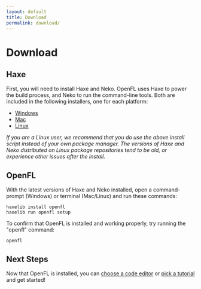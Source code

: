 ```yaml
---
layout: default
title: Download
permalink: download/
---
```


# Download

## Haxe

First, you will need to install Haxe and Neko. OpenFL uses Haxe to power the build process, and Neko to run the command-line tools. Both are included in the following installers, one for each platform:

 * [Windows](http://haxe.org/download/file/3.2.0/haxe-3.2.0-win.exe)
 * [Mac](http://haxe.org/download/file/3.2.0/haxe-3.2.0-osx-installer.pkg)
 * [Linux](http://www.openfl.org/builds/haxe/haxe-3.2.0-linux-installer.tar.gz)

_If you are a Linux user, we recommend that you do use the above install script instead of your own package manager. The versions of Haxe and Neko distributed on Linux package repositories tend to be old, or experience other issues after the install._

## OpenFL

With the latest versions of Haxe and Neko installed, open a command-prompt (Windows) or terminal (Mac/Linux) and run these commands:

    haxelib install openfl
    haxelib run openfl setup

To confirm that OpenFL is installed and working properly, try running the "openfl" command:

    openfl

## Next Steps

Now that OpenFL is installed, you can [choose a code editor](/learn/resources/choosing-a-code-editor/) or [pick a tutorial](/learn/) and get started!
